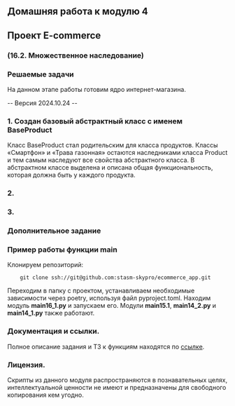 ## Домашняя работа к модулю 4

## Проект E-commerce

### (16.2. Множественное наследование)

### Решаемые задачи

На данном этапе работы готовим ядро интернет-магазина.

-- Версия 2024.10.24 --

### 1. Создан базовый абстрактный класс с именем BaseProduct

Класс BaseProduct стал родительским для класса продуктов.
Классы «Смартфон» и «Трава газонная» остаются наследниками класса Product и тем самым наследуют все свойства
абстрактного класса. В абстрактном классе выделена и описана общая функциональность, которая должна быть у каждого
продукта.

### 2.

### 3.

### Дополнительное задание

### Пример работы функции main

Клонируем репозиторий:

        git clone ssh://git@github.com:stasm-skypro/ecommerce_app.git

Переходим в папку с проектом, устанавливаем необходимые зависимости через poetry, используя файл pyproject.toml.
Находим модуль **main16_1.py** и запускаем его.
Модули **main15.1**, **main14_2.py** и **main14_1.py** также работают.

### Документация и ссылки.

Полное описание задания и ТЗ к функциям находятся
по [ссылке](https://my.sky.pro/student-cabinet/stream-lesson/135693/homework-requirements).

### Лицензия.

Скрипты из данного модуля распространяются в познавательных целях, интеллектуальной ценности не имеют и предназначены
для свободного копирования кем угодно.
